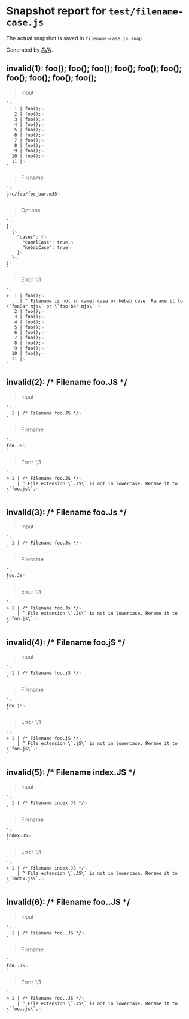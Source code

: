 # Snapshot report for `test/filename-case.js`

The actual snapshot is saved in `filename-case.js.snap`.

Generated by [AVA](https://avajs.dev).

## invalid(1): foo(); foo(); foo(); foo(); foo(); foo(); foo(); foo(); foo(); foo();

> Input

    `␊
       1 | foo();␊
       2 | foo();␊
       3 | foo();␊
       4 | foo();␊
       5 | foo();␊
       6 | foo();␊
       7 | foo();␊
       8 | foo();␊
       9 | foo();␊
      10 | foo();␊
      11 |␊
    `

> Filename

    `␊
    src/foo/foo_bar.mJS␊
    `

> Options

    `␊
    [␊
      {␊
        "cases": {␊
          "camelCase": true,␊
          "kebabCase": true␊
        }␊
      }␊
    ]␊
    `

> Error 1/1

    `␊
    >  1 | foo();␊
         | ^ Filename is not in camel case or kebab case. Rename it to \`fooBar.mjs\` or \`foo-bar.mjs\`.␊
       2 | foo();␊
       3 | foo();␊
       4 | foo();␊
       5 | foo();␊
       6 | foo();␊
       7 | foo();␊
       8 | foo();␊
       9 | foo();␊
      10 | foo();␊
      11 |␊
    `

## invalid(2): /* Filename foo.JS */

> Input

    `␊
      1 | /* Filename foo.JS */␊
    `

> Filename

    `␊
    foo.JS␊
    `

> Error 1/1

    `␊
    > 1 | /* Filename foo.JS */␊
        | ^ File extension \`.JS\` is not in lowercase. Rename it to \`foo.js\`.␊
    `

## invalid(3): /* Filename foo.Js */

> Input

    `␊
      1 | /* Filename foo.Js */␊
    `

> Filename

    `␊
    foo.Js␊
    `

> Error 1/1

    `␊
    > 1 | /* Filename foo.Js */␊
        | ^ File extension \`.Js\` is not in lowercase. Rename it to \`foo.js\`.␊
    `

## invalid(4): /* Filename foo.jS */

> Input

    `␊
      1 | /* Filename foo.jS */␊
    `

> Filename

    `␊
    foo.jS␊
    `

> Error 1/1

    `␊
    > 1 | /* Filename foo.jS */␊
        | ^ File extension \`.jS\` is not in lowercase. Rename it to \`foo.js\`.␊
    `

## invalid(5): /* Filename index.JS */

> Input

    `␊
      1 | /* Filename index.JS */␊
    `

> Filename

    `␊
    index.JS␊
    `

> Error 1/1

    `␊
    > 1 | /* Filename index.JS */␊
        | ^ File extension \`.JS\` is not in lowercase. Rename it to \`index.js\`.␊
    `

## invalid(6): /* Filename foo..JS */

> Input

    `␊
      1 | /* Filename foo..JS */␊
    `

> Filename

    `␊
    foo..JS␊
    `

> Error 1/1

    `␊
    > 1 | /* Filename foo..JS */␊
        | ^ File extension \`.JS\` is not in lowercase. Rename it to \`foo..js\`.␊
    `
